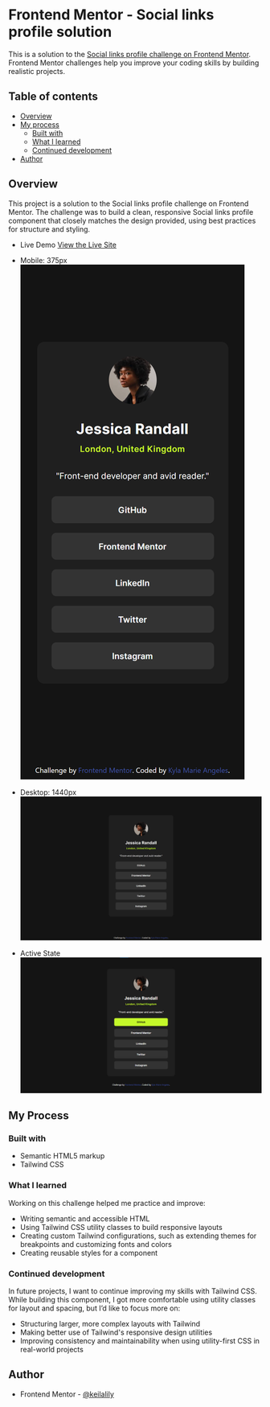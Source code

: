 # Frontend Mentor - Social links profile solution

This is a solution to the [Social links profile challenge on Frontend Mentor](https://www.frontendmentor.io/challenges/social-links-profile-UG32l9m6dQ). Frontend Mentor challenges help you improve your coding skills by building realistic projects. 
## Table of contents

- [Overview](#overview)
- [My process](#my-process)
  - [Built with](#built-with)
  - [What I learned](#what-i-learned)
  - [Continued development](#continued-development)
- [Author](#author)

## Overview

This project is a solution to the Social links profile challenge on Frontend Mentor. The challenge was to build a clean, responsive Social links profile component that closely matches the design provided, using best practices for structure and styling.

- Live Demo
[View the Live Site](https://keilalily.github.io/fm-social-links-profile/)

- Mobile: 375px
![](./design/social-links-profile-mobile.png)

- Desktop: 1440px
![](./design/social-links-profile-desktop.png)

- Active State
![](./design/social-links-profile-active.jpg)

## My Process

### Built with

- Semantic HTML5 markup
- Tailwind CSS

### What I learned

Working on this challenge helped me practice and improve:
- Writing semantic and accessible HTML
- Using Tailwind CSS utility classes to build responsive layouts
- Creating custom Tailwind configurations, such as extending themes for breakpoints and customizing fonts and colors
- Creating reusable styles for a component

### Continued development

In future projects, I want to continue improving my skills with Tailwind CSS. While building this component, I got more comfortable using utility classes for layout and spacing, but I’d like to focus more on:
- Structuring larger, more complex layouts with Tailwind
- Making better use of Tailwind's responsive design utilities
- Improving consistency and maintainability when using utility-first CSS in real-world projects

## Author

- Frontend Mentor - [@keilalily](https://www.frontendmentor.io/profile/keilalily)